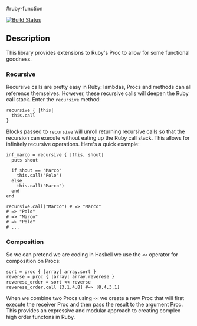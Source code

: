 #ruby-function

[![Build Status](https://travis-ci.org/seadowg/ruby-function.png?branch=master)](https://travis-ci.org/seadowg/ruby-function)

## Description

This library provides extensions to Ruby's Proc to allow for some functional goodness.

### Recursive

Recursive calls are pretty easy in Ruby: lambdas, Procs and methods can
all reference themselves. However, these recursive calls will deepen the
Ruby call stack. Enter the `recursive` method:

    recursive { |this|
      this.call
    }

Blocks passed to `recursive` will unroll returning recursive calls so
that the recursion can execute without eating up the Ruby call stack.
This allows for infinitely recursive operations. Here's a quick example:

    inf_marco = recursive { |this, shout|
      puts shout

      if shout == "Marco"
        this.call("Polo")
      else
        this.call("Marco")
      end
    end

    recursive.call("Marco") # => "Marco"
    # => "Polo"
    # => "Marco"
    # => "Polo"
    # ...
    
### Composition

So we can pretend we are coding in Haskell we use the `<<` operator for composition on Procs:

    sort = proc { |array| array.sort }
    reverse = proc { |array| array.reverese }
    reverese_order = sort << reverse
    reverese_order.call [3,1,4,8] #=> [8,4,3,1]
    
When we combine two Procs using `<<` we create a new Proc that will first execute the receiver Proc and
then pass the result to the argument Proc. This provides an expressive and modular approach to creating complex 
high order functons in Ruby.
